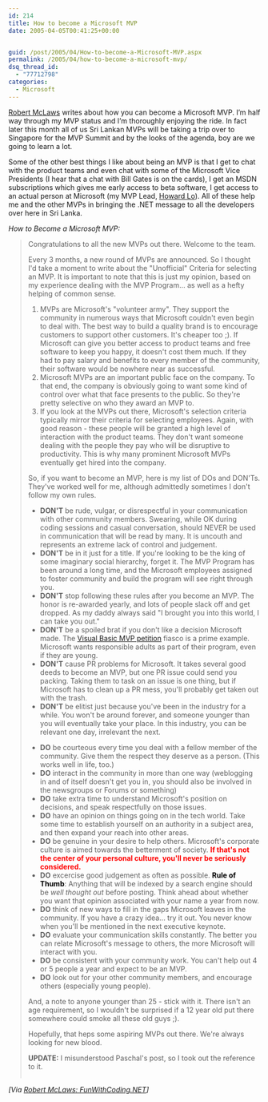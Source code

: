 ```yaml
---
id: 214
title: How to become a Microsoft MVP
date: 2005-04-05T00:41:25+00:00


guid: /post/2005/04/How-to-become-a-Microsoft-MVP.aspx
permalink: /2005/04/how-to-become-a-microsoft-mvp/
dsq_thread_id:
  - "77712798"
categories:
  - Microsoft
---
```

<p><a href="http://weblogs.asp.net/rmclaws/">Robert McLaws</a> writes about how you can become a Microsoft MVP. I&rsquo;m half way through my MVP status and I&rsquo;m thoroughly enjoying the ride. In fact later this month all of us Sri Lankan MVPs will be taking a trip over to Singapore for the MVP Summit and by the looks of the agenda, boy are we going to learn a lot. </p>
<p>Some of the other best things I like about being an MVP is that I get to chat with the product teams and even chat with some of the Microsoft Vice Presidents (I hear that a chat with Bill Gates is on the cards), I get an MSDN subscriptions which gives me early access to beta software, I get access to an actual person at Microsoft&nbsp;(my MVP Lead, <a href="http://www.thespoke.net/MyBlog/Howard/MyBlog.aspx">Howard Lo</a>). All of these help me and the other MVPs in bringing the .NET message to all the developers over here in Sri Lanka.</p>
<p><em>How to Become a Microsoft MVP:</em> </p>
<blockquote>
<p>Congratulations to all the new MVPs out there. Welcome to the team.</p>
<p>Every 3 months, a new round of MVPs are announced. So I thought I'd take a moment to write about the "Unofficial" Criteria for selecting an MVP. It is important to note that this is just my opinion, based on my experience dealing with the MVP Program... as well as a hefty helping of common sense.</p>
<ol>
<li>MVPs are Microsoft's "volunteer army". They support the community in numerous ways that Microsoft couldn't even begin to deal with. The best way to build a quality brand is to encourage customers to support other customers. It's cheaper too ;). If Microsoft can give you better access to product teams and free software to keep you happy, it doesn't cost them much. If they had to pay salary and benefits to every member of the community, their software would be nowhere near as successful. 
<li>Microsoft MVPs are an important public face on the company. To that end, the company is obviously going to want some kind of control over what that face presents to the public. So they're pretty selective on who they award an MVP to. 
<li>If you look at the MVPs out there, Microsoft's selection criteria typically mirror their criteria for selecting employees. Again, with good reason - these people will be granted a high level of interaction with the product teams. They don't want someone dealing with the people they pay who will be disruptive to productivity. This is why many prominent Microsoft MVPs eventually get hired into the company.</li></ol>
<p>So, if you want to become an MVP, here is my list of DOs and DON'Ts. They've worked well for me, although admittedly sometimes I don't follow my own rules.</p>
<ul>
<li><strong>DON'T</strong> be rude, vulgar, or disrespectful in your communication with other community members. Swearing, while OK during coding sessions and casual conversation, should NEVER be used in communication that will be read by many. It is uncouth and represents an extreme lack of control and judgement. 
<li><strong>DON'T</strong> be in it just for a title. If you're looking to be the king of some imaginary social hierarchy, forget it. The MVP Program has been around a long time, and the Microsoft employees assigned to foster community and build the program will see right through you. 
<li><strong>DON'T</strong> stop following these rules after you become an MVP. The honor is re-awarded yearly, and lots of people slack off and get dropped. As my daddy always said "I brought you into this world, I can take you out." 
<li><strong>DON'T</strong> be a spoiled brat if you don't like a decision Microsoft made.&nbsp;The <a href="http://classicvb.org/petition/" rel="nofollow">Visual Basic MVP petition</a>&nbsp;fiasco is a prime example. Microsoft wants responsible adults as part of their program, even if they are young. 
<li><strong>DON'T</strong> cause PR problems for Microsoft. It takes several good deeds to become an MVP, but one PR issue could send you packing.&nbsp;Taking them to task on an issue is one thing, but if Microsoft has to clean up a PR mess, you'll probably get taken out with the trash. 
<li><strong>DON'T</strong> be elitist just because you've been in the industry for a while. You won't be around forever, and someone younger than you will eventually take your place. In this industry, you can be relevant one day, irrelevant the next.</li></ul>
<ul>
<li><strong>DO</strong> be courteous every time you deal with a fellow member of the community. Give them the respect they deserve as a person. (This works well in life, too.) 
<li><strong>DO</strong> interact in the community in more than one way (weblogging in and of itself doesn't get you in, you should also be involved in the newsgroups or Forums or something) 
<li><strong>DO</strong> take extra time to understand Microsoft's position on decisions, and speak&nbsp;respectfully on those issues. 
<li><strong>DO</strong> have an opinion on things going on in the tech world. Take some time to establish yourself on an authority in a subject area, and then expand your reach into other areas. 
<li><strong>DO</strong> be genuine in your desire to help others. Microsoft's corporate culture is aimed towards the betterment of society. <strong><font color="#ff0000">If that's not the center of your personal culture, you'll never be seriously considered.</font></strong> 
<li><strong>DO</strong> excercise good judgement as often as possible. <strong><font color="#000000">Rule of Thumb</font></strong>: Anything that will be indexed by a search engine should be <em>well thought out</em> before posting. Think ahead about whether you want that opinion associated with your name a year from now. 
<li><strong>DO</strong> think of new ways to fill in the gaps Microsoft leaves in the community. If you have a crazy idea... try it out. You never know when you'll be mentioned in the next executive keynote. 
<li><strong>DO</strong> evaluate your communication skills constantly. The better you can relate Microsoft's message to others, the more&nbsp;Microsoft will interact with you. 
<li><strong>DO</strong> be consistent with your community work. You can't help out 4 or 5 people a year and expect to be an MVP. 
<li><strong>DO</strong> look out for your other community members, and encourage others&nbsp;(especially young people). </li></ul>
<p>And, a note to anyone younger than 25 - stick with it. There isn't an age requirement, so I wouldn't be surprised if a 12 year old put there somewhere could smoke all these old guys ;).</p>
<p>Hopefully, that heps some aspiring MVPs out there. We're always looking for new blood.</p>
<p><strong>UPDATE:</strong> I misunderstood Paschal's post, so I took out the reference to it.</p><img height="1" src="http://weblogs.asp.net/rmclaws/aggbug/396941.aspx" width="1" /></blockquote><i>[Via <a href="http://weblogs.asp.net/rmclaws/archive/2005/04/03/396941.aspx">Robert McLaws: FunWithCoding.NET</a>]</i> 